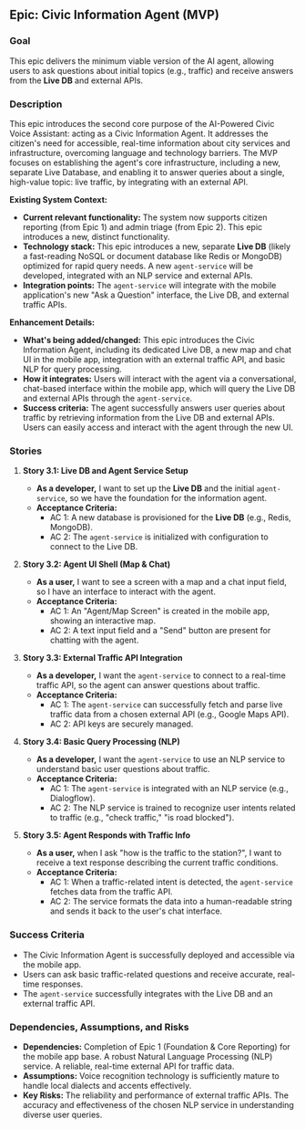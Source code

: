 ## Epic: Civic Information Agent (MVP)

### Goal

This epic delivers the minimum viable version of the AI agent, allowing users to ask questions about initial topics (e.g., traffic) and receive answers from the **Live DB** and external APIs.

### Description

This epic introduces the second core purpose of the AI-Powered Civic Voice Assistant: acting as a Civic Information Agent. It addresses the citizen's need for accessible, real-time information about city services and infrastructure, overcoming language and technology barriers. The MVP focuses on establishing the agent's core infrastructure, including a new, separate Live Database, and enabling it to answer queries about a single, high-value topic: live traffic, by integrating with an external API.

**Existing System Context:**
*   **Current relevant functionality:** The system now supports citizen reporting (from Epic 1) and admin triage (from Epic 2). This epic introduces a new, distinct functionality.
*   **Technology stack:** This epic introduces a new, separate **Live DB** (likely a fast-reading NoSQL or document database like Redis or MongoDB) optimized for rapid query needs. A new `agent-service` will be developed, integrated with an NLP service and external APIs.
*   **Integration points:** The `agent-service` will integrate with the mobile application's new "Ask a Question" interface, the Live DB, and external traffic APIs.

**Enhancement Details:**
*   **What's being added/changed:** This epic introduces the Civic Information Agent, including its dedicated Live DB, a new map and chat UI in the mobile app, integration with an external traffic API, and basic NLP for query processing.
*   **How it integrates:** Users will interact with the agent via a conversational, chat-based interface within the mobile app, which will query the Live DB and external APIs through the `agent-service`.
*   **Success criteria:** The agent successfully answers user queries about traffic by retrieving information from the Live DB and external APIs. Users can easily access and interact with the agent through the new UI.

### Stories

1.  **Story 3.1: Live DB and Agent Service Setup**
    *   **As a developer,** I want to set up the **Live DB** and the initial `agent-service`, so we have the foundation for the information agent.
    *   **Acceptance Criteria:**
        *   AC 1: A new database is provisioned for the **Live DB** (e.g., Redis, MongoDB).
        *   AC 2: The `agent-service` is initialized with configuration to connect to the Live DB.

2.  **Story 3.2: Agent UI Shell (Map & Chat)**
    *   **As a user,** I want to see a screen with a map and a chat input field, so I have an interface to interact with the agent.
    *   **Acceptance Criteria:**
        *   AC 1: An "Agent/Map Screen" is created in the mobile app, showing an interactive map.
        *   AC 2: A text input field and a "Send" button are present for chatting with the agent.

3.  **Story 3.3: External Traffic API Integration**
    *   **As a developer,** I want the `agent-service` to connect to a real-time traffic API, so the agent can answer questions about traffic.
    *   **Acceptance Criteria:**
        *   AC 1: The `agent-service` can successfully fetch and parse live traffic data from a chosen external API (e.g., Google Maps API).
        *   AC 2: API keys are securely managed.

4.  **Story 3.4: Basic Query Processing (NLP)**
    *   **As a developer,** I want the `agent-service` to use an NLP service to understand basic user questions about traffic.
    *   **Acceptance Criteria:**
        *   AC 1: The `agent-service` is integrated with an NLP service (e.g., Dialogflow).
        *   AC 2: The NLP service is trained to recognize user intents related to traffic (e.g., "check traffic," "is road blocked").

5.  **Story 3.5: Agent Responds with Traffic Info**
    *   **As a user,** when I ask "how is the traffic to the station?", I want to receive a text response describing the current traffic conditions.
    *   **Acceptance Criteria:**
        *   AC 1: When a traffic-related intent is detected, the `agent-service` fetches data from the traffic API.
        *   AC 2: The service formats the data into a human-readable string and sends it back to the user's chat interface.

### Success Criteria

*   The Civic Information Agent is successfully deployed and accessible via the mobile app.
*   Users can ask basic traffic-related questions and receive accurate, real-time responses.
*   The `agent-service` successfully integrates with the Live DB and an external traffic API.

### Dependencies, Assumptions, and Risks

*   **Dependencies:** Completion of Epic 1 (Foundation & Core Reporting) for the mobile app base. A robust Natural Language Processing (NLP) service. A reliable, real-time external API for traffic data.
*   **Assumptions:** Voice recognition technology is sufficiently mature to handle local dialects and accents effectively.
*   **Key Risks:** The reliability and performance of external traffic APIs. The accuracy and effectiveness of the chosen NLP service in understanding diverse user queries.

